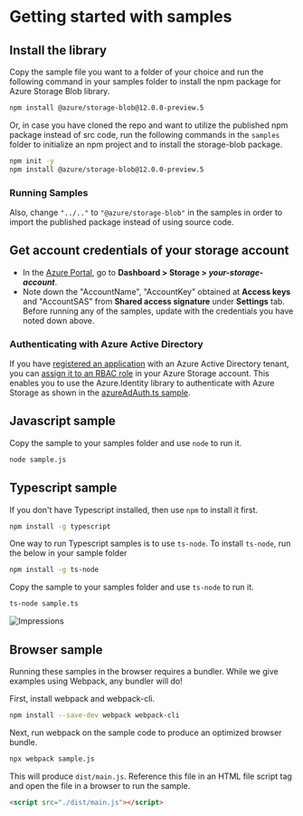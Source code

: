 # Getting started with samples

## Install the library

Copy the sample file you want to a folder of your choice and run the following command in your samples folder to install the npm package for Azure Storage Blob library.

```bash
npm install @azure/storage-blob@12.0.0-preview.5
```

Or, in case you have cloned the repo and want to utilize the published npm package instead of src code, run the following commands in the `samples` folder to initialize an npm project and to install the storage-blob package.

```bash
npm init -y
npm install @azure/storage-blob@12.0.0-preview.5
```

### Running Samples

Also, change `"../.."` to `"@azure/storage-blob"` in the samples in order to import the published package instead of using source code.

## Get account credentials of your storage account

- In the [Azure Portal](https://portal.azure.com), go to **Dashboard > Storage > _your-storage-account_**.
- Note down the "AccountName", "AccountKey" obtained at **Access keys** and "AccountSAS" from **Shared access signature** under **Settings** tab.
  Before running any of the samples, update with the credentials you have noted down above.

### Authenticating with Azure Active Directory

If you have [registered an application](https://docs.microsoft.com/en-us/azure/active-directory/develop/quickstart-register-app) with an Azure Active Directory tenant, you can [assign it to an RBAC role](https://docs.microsoft.com/en-us/azure/storage/common/storage-auth-aad) in your Azure Storage account. This enables you to use the Azure.Identity library to authenticate with Azure Storage as shown in the [azureAdAuth.ts sample](./samples/azureAdAuth.ts).

## Javascript sample

Copy the sample to your samples folder and use `node` to run it.

```bash
node sample.js
```

## Typescript sample

If you don't have Typescript installed, then use `npm` to install it first.

```bash
npm install -g typescript
```

One way to run Typescript samples is to use `ts-node`. To install `ts-node`, run the below in your sample folder

```bash
npm install -g ts-node
```

Copy the sample to your samples folder and use `ts-node` to run it.

```bash
ts-node sample.ts
```

![Impressions](https://azure-sdk-impressions.azurewebsites.net/api/impressions/azure-sdk-for-js/sdk/storage/storage-blob/samples/README.png)

## Browser sample

Running these samples in the browser requires a bundler. While we give examples using Webpack, any bundler will do!

First, install webpack and webpack-cli.

```bash
npm install --save-dev webpack webpack-cli
```

Next, run webpack on the sample code to produce an optimized browser bundle.

```bash
npx webpack sample.js
```

This will produce `dist/main.js`. Reference this file in an HTML file script tag and open the file in a browser to run the sample.

```html
<script src="./dist/main.js"></script>
```
